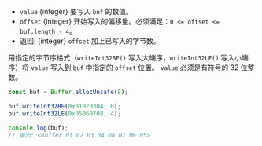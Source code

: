 <!-- YAML
added: v0.5.5
changes:
  - version: v10.0.0
    pr-url: https://github.com/nodejs/node/pull/18395
    description: Removed `noAssert` and no implicit coercion of the offset
                 to `uint32` anymore.
-->

* `value` {integer} 要写入 `buf` 的数值。
* `offset` {integer} 开始写入的偏移量。必须满足：`0 <= offset <= buf.length - 4`。
* 返回: {integer} `offset` 加上已写入的字节数。

用指定的字节序格式（`writeInt32BE()` 写入大端序，`writeInt32LE()` 写入小端序）将 `value` 写入到 `buf` 中指定的 `offset` 位置。
`value` 必须是有符号的 32 位整数。

```js
const buf = Buffer.allocUnsafe(8);

buf.writeInt32BE(0x01020304, 0);
buf.writeInt32LE(0x05060708, 4);

console.log(buf);
// 输出: <Buffer 01 02 03 04 08 07 06 05>
```

